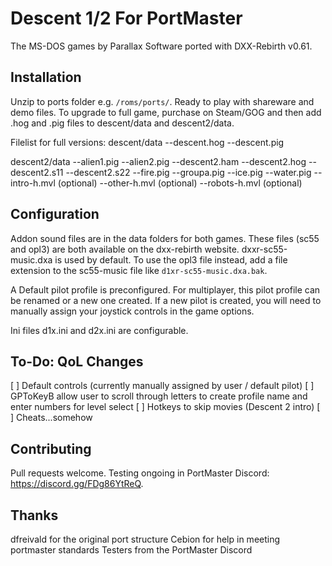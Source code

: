 # Descent 1/2 For PortMaster
The MS-DOS games by Parallax Software ported with DXX-Rebirth v0.61.

## Installation
Unzip to ports folder e.g. ```/roms/ports/```. Ready to play with shareware and demo files. To upgrade to full game, purchase on Steam/GOG and then add .hog and .pig files to descent/data and descent2/data.

Filelist for full versions:
descent/data
--descent.hog
--descent.pig

descent2/data
--alien1.pig
--alien2.pig
--descent2.ham
--descent2.hog
--descent2.s11
--descent2.s22
--fire.pig
--groupa.pig
--ice.pig
--water.pig
--intro-h.mvl (optional)
--other-h.mvl (optional)
--robots-h.mvl (optional)


## Configuration
Addon sound files are in the data folders for both games. These files (sc55 and opl3) are both available on the dxx-rebirth website. dxxr-sc55-music.dxa is used by default. To use the opl3 file instead,
add a file extension to the sc55-music file like ```d1xr-sc55-music.dxa.bak```.

A Default pilot profile is preconfigured. For multiplayer, this pilot profile can be renamed or a new one created. If a new pilot is created, you will need to manually assign your joystick controls in the game options.

Ini files d1x.ini and d2x.ini are configurable.

## To-Do: QoL Changes
[ ] Default controls (currently manually assigned by user / default pilot)
[ ] GPToKeyB allow user to scroll through letters to create profile name and enter numbers for level select
[ ] Hotkeys to skip movies (Descent 2 intro) 
[ ] Cheats...somehow

## Contributing
Pull requests welcome. Testing ongoing in PortMaster Discord: https://discord.gg/FDg86YtReQ.

## Thanks
dfreivald for the original port structure
Cebion for help in meeting portmaster standards
Testers from the PortMaster Discord
